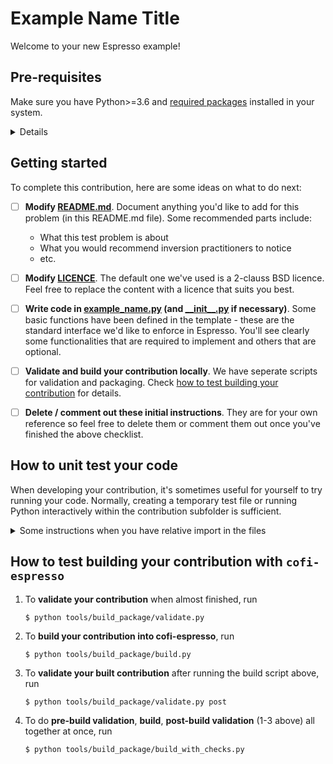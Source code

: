# Example Name Title

<!-- Please write anything you'd like to explain about the forward problem here -->

Welcome to your new Espresso example!

## Pre-requisites

Make sure you have Python>=3.6 and [required packages](../../envs/environment_contrib.yml) 
installed in your system. 

<details>

[`mamba`](https://mamba.readthedocs.io/en/latest/) is recommended, and we provide
instructions that work for both `conda` and `mamba` below. Check contributor's guide in 
[cofi-espresso documentation](https://cofi-espresso.readthedocs.io/en/latest/index.html) 
for other options.

1. Install required Python packages for contributing to `cofi-espresso`. Run the following
   commands with the project root level as working directory:
   ```console
   $ conda env create -f envs/environment_contrib.yml
   $ conda activate esp_contrib
   ```
2. Install `cofi-espresso` base package
   ```console
   $ pip install .
   ```

</details>

## Getting started

To complete this contribution, here are some ideas on what to do next:

- [ ] **Modify [README.md](README.md)**. Document anything you'd like to add for this problem
  (in this README.md file). Some recommended parts include:
   - What this test problem is about
   - What you would recommend inversion practitioners to notice
   - etc.
- [ ] **Modify [LICENCE](LICENCE)**. The default one we've used is a 2-clauss BSD licence. 
   Feel free to replace the content with a licence that suits you best.
- [ ] **Write code in [example_name.py](example_name.py) (and [\_\_init\_\_.py](__init__.py) if
   necessary)**. Some basic functions have been defined in the template - these are the
   standard interface we'd like to enforce in Espresso. You'll see
   clearly some functionalities that are required to implement and others that are
   optional.
- [ ] **Validate and build your contribution locally**. We have seperate scripts for 
   validation and packaging. Check 
   [how to test building your contribution](README.md#how-to-test-building-your-contribution-with-cofi-espresso) 
   for details.
- [ ] **Delete / comment out these initial instructions**. They are for your own reference
   so feel free to delete them or comment them out once you've finished the above
   checklist.


## How to unit test your code

When developing your contribution, it's sometimes useful for yourself to try running
your code. Normally, creating a temporary test file or running Python interactively
within the contribution subfolder is sufficient. 

<details>
   <summary>Some instructions when you have relative import in the 
files</summary>

> **Note that you cannot test your code directly inside your example subfolder**, if you
> have any relative import (e.g. `from .lib import *`) inside the contribution file. 
> Check the following for details.

***In order to test your code in that case***, use `contrib` as your working directory and 
import your contribution in the following ways.

(Python interactive mode)
```python
$ pwd                            # check you are in the right folder
<path-to-espresso>/contrib
$ python
>>> from example_name import ExampleName   # import it this way
```

(Creating temporary Python file)
```python
# file contrib/tmp.py            # create tmp file in the right folder
from example_name import ExampleName       # import it this way
```

</details>

## How to test building your contribution with `cofi-espresso`

1. To **validate your contribution** when almost finished, run

   ```console
   $ python tools/build_package/validate.py
   ```

2. To **build your contribution into cofi-espresso**, run

   ```console
   $ python tools/build_package/build.py
   ```

3. To **validate your built contribution** after running the build script above, run

   ```console
   $ python tools/build_package/validate.py post
   ```

4. To do **pre-build validation**, **build**, **post-build validation** (1-3 above) all together at once,
run

   ```console
   $ python tools/build_package/build_with_checks.py
   ```
